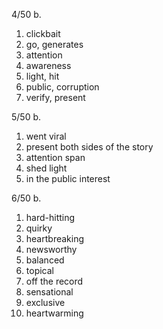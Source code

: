 4/50 b.

1. clickbait
2. go, generates
3. attention
4. awareness
5. light, hit
6. public, corruption
7. verify, present

5/50 b.

1. went viral
2. present both sides of the story
3. attention span
4. shed light
5. in the public interest

6/50 b.

1. hard-hitting
2. quirky
3. heartbreaking
4. newsworthy
5. balanced
6. topical
7. off the record
8. sensational
9. exclusive
10. heartwarming
